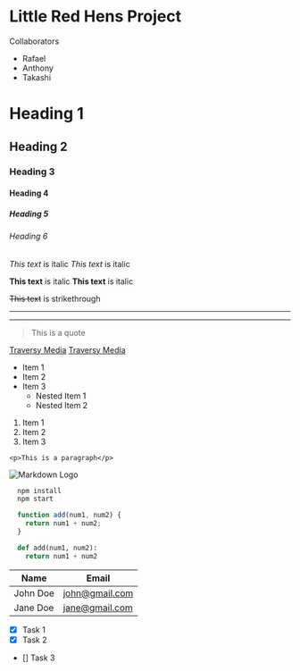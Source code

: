 # Little Red Hens Project

Collaborators 
* Rafael 
* Anthony 
* Takashi











<!-- Headings -->
# Heading 1
## Heading 2
### Heading 3
#### Heading 4
##### Heading 5
###### Heading 6
<!-- Italics -->
*This text* is italic
_This text_ is italic
<!-- Strong -->
**This text** is italic
__This text__ is italic
<!-- Strikethrough -->
~~This text~~ is strikethrough
<!-- Horizontal Rule -->
---
___
<!-- Blockquote -->
> This is a quote
<!-- Links -->
[Traversy Media](http://www.traversymedia.com)
[Traversy Media](http://www.traversymedia.com "Traversy Media")
<!-- UL -->
* Item 1
* Item 2
* Item 3
  * Nested Item 1
  * Nested Item 2
<!-- OL -->
1. Item 1
1. Item 2
1. Item 3
<!-- Inline Code Block -->
`<p>This is a paragraph</p>`
<!-- Images -->
![Markdown Logo](https://markdown-here.com/img/icon256.png)
<!-- Github Markdown -->
<!-- Code Blocks -->
```bash
  npm install
  npm start
```
```javascript
  function add(num1, num2) {
    return num1 + num2;
  }
```
```python
  def add(num1, num2):
    return num1 + num2
```
<!-- Tables -->
| Name     | Email          |
| -------- | -------------- |
| John Doe | john@gmail.com |
| Jane Doe | jane@gmail.com |
<!-- Task List -->
* [x] Task 1
* [x] Task 2
* [] Task 3